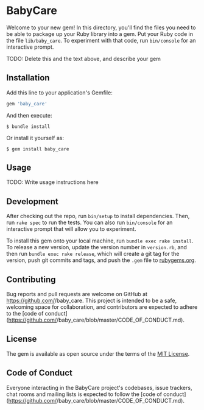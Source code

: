 # BabyCare

Welcome to your new gem! In this directory, you'll find the files you need to be able to package up your Ruby library into a gem. Put your Ruby code in the file `lib/baby_care`. To experiment with that code, run `bin/console` for an interactive prompt.

TODO: Delete this and the text above, and describe your gem

## Installation

Add this line to your application's Gemfile:

```ruby
gem 'baby_care'
```

And then execute:

    $ bundle install

Or install it yourself as:

    $ gem install baby_care

## Usage

TODO: Write usage instructions here

## Development

After checking out the repo, run `bin/setup` to install dependencies. Then, run `rake spec` to run the tests. You can also run `bin/console` for an interactive prompt that will allow you to experiment.

To install this gem onto your local machine, run `bundle exec rake install`. To release a new version, update the version number in `version.rb`, and then run `bundle exec rake release`, which will create a git tag for the version, push git commits and tags, and push the `.gem` file to [rubygems.org](https://rubygems.org).

## Contributing

Bug reports and pull requests are welcome on GitHub at https://github.com/<github username>/baby_care. This project is intended to be a safe, welcoming space for collaboration, and contributors are expected to adhere to the [code of conduct](https://github.com/<github username>/baby_care/blob/master/CODE_OF_CONDUCT.md).


## License

The gem is available as open source under the terms of the [MIT License](https://opensource.org/licenses/MIT).

## Code of Conduct

Everyone interacting in the BabyCare project's codebases, issue trackers, chat rooms and mailing lists is expected to follow the [code of conduct](https://github.com/<github username>/baby_care/blob/master/CODE_OF_CONDUCT.md).
